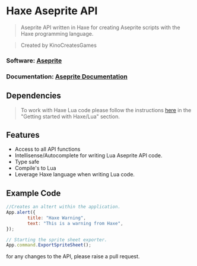 # Haxe Aseprite API
> Aseprite API written in Haxe for creating Aseprite scripts with the Haxe programming language.

> Created by KinoCreatesGames

### Software: [Aseprite](https://www.aseprite.org/)

### Documentation: [Aseprite Documentation](https://github.com/aseprite/api)

## Dependencies
> To work with Haxe Lua code please follow the instructions [here](https://haxe.org/manual/target-lua.html) in the "Getting started with Haxe/Lua" section.

## Features

* Access to all API functions
* Intellisense/Autocomplete for writing Lua Aseprite API code.
* Type safe
* Compile's to Lua 
* Leverage Haxe language when writing Lua code.

## Example Code

```js
//Creates an altert within the application.
App.alert({
		title: "Haxe Warning",
		text: "This is a warning from Haxe",
});
```

```js
// Starting the sprite sheet exporter.
App.command.ExportSpriteSheet();
```

for any changes to the API, please raise a pull request.

